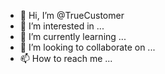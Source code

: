 - 👋 Hi, I’m @TrueCustomer
- 👀 I’m interested in ...
- 🌱 I’m currently learning ...
- 💞️ I’m looking to collaborate on ...
- 📫 How to reach me ...

<!---
TrueCustomer/TrueCustomer is a ✨ special ✨ repository because its `README.md` (this file) appears on your GitHub profile.
You can click the Preview link to take a look at your changes.
--->
